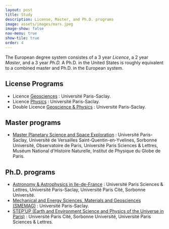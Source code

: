 ```yaml
---
layout: post
title: Study
description: License, Master, and Ph.D. programs
image: assets/images/mars.jpeg
image-show: false
nav-menu: true
show-tile: true
order: 4
---
```


The European degree system consistes of a 3 year *Licence*, a 2 year *Master*, and a 3 year *Ph.D.* A Ph.D. in the United States is roughly equivalent to a combined master and Ph.D. in the European system.

## License Programs
* Licence [Geosciences](https://ecole-universitaire-paris-saclay.fr/formation/licence/sciences-de-la-terre) : Université Paris-Saclay.
* Licence [Physics](https://ecole-universitaire-paris-saclay.fr/formation/licence/physique) : Université Paris-Saclay.
* Double Licence [Geoscience & Physics](https://www.universite-paris-saclay.fr/formation/licence-double-diplome/geosciences-physique-chimie) : Université Paris-Saclay.

## Master programs
* [Master Planetary Science and Space Exploration](https://www.master-planeto.universite-paris-saclay.fr/?lang=en) : Université Paris-Saclay, Université de Versailles Saint-Quentin-en-Yvelines, Sorbonne Université, Observatoire de Paris, Université Paris Sciences & Lettres, Muséum National d'Histoire Naturelle, Institut de Physique du Globe de Paris.

## Ph.D. programs
* [Astronomy & Astrophysics in Ile-de-France](https://ecole-doctorale.obspm.fr) : Université Paris Sciences & Lettres, Université Paris-Saclay, Université Paris Cité, Sorbonne Université.
* [Mechanical and Energy Sciences, Materials and Geosciences (SMEMAG)](https://www.universite-paris-saclay.fr/en/doctoral-schools/mechanical-and-energy-sciences-materials-and-geosciences-smemag) : Université Paris-Saclay.
* [STEP’UP (Earth and Environment Science and Physics of the Universe in Paris)](https://ed560.ed.univ-paris-diderot.fr/en/the-doctoral-school/) : Université Paris Cité, Sorbonne Université, Université Paris Sciences & Lettres.
